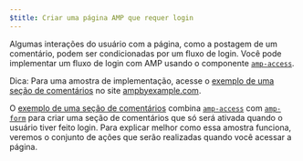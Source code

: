 ```yaml
---
$title: Criar uma página AMP que requer login
---
```


Algumas interações do usuário com a página, como a postagem de um comentário, podem ser condicionadas por um fluxo de login. Você pode implementar um fluxo de login com AMP usando o componente [`amp-access`](../../../../documentation/components/reference/amp-access.md).

Dica: Para uma amostra de implementação, acesse o [exemplo de uma seção de comentários](../../../../documentation/examples/documentation/Comment_Section.html) no site [ampbyexample.com](../../../../documentation/examples/index.html).

O [exemplo de uma seção de comentários](../../../../documentation/examples/documentation/Comment_Section.html) combina [`amp-access`](../../../../documentation/components/reference/amp-access.md) com [`amp-form`](../../../../documentation/components/reference/amp-form.md) para criar uma seção de comentários que só será ativada quando o usuário tiver feito login. Para explicar melhor como essa amostra funciona, veremos o conjunto de ações que serão realizadas quando você acessar a página.
